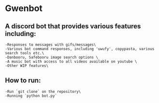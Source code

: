 # Gwenbot

## A discord bot that provides various features including:
    -Responses to messages with gifs/messages\
    -Various bot command responses, including 'uwufy', copypasta, various search tools etc.\
    -Danbooru, Safebooru image search options \
    -A music bot with access to all videos available on youtube \
    -Other WIP features\

## How to run:
    -Run `git clone` on the repository\
    -Running `python bot.py`
